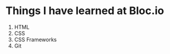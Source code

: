 <h1>Things I have learned at Bloc.io</h1>
<ol>
<li>HTML</li>
<li>CSS</li>
<li>CSS Frameworks</li>
<li>Git</li>
</ol>
